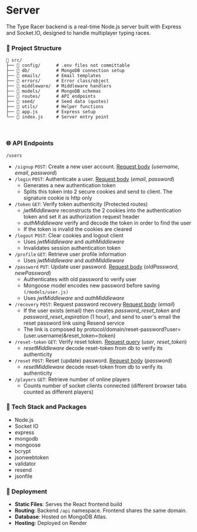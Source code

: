 # Server

The Type Racer backend is a real-time Node.js server built with Express and Socket.IO, designed to handle multiplayer typing races.

### 📁 Project Structure
```
📁 src/ 
├── 📂 config/      # .env files not committable
├── 📂 db/          # MongoDB connection setup
├── 📂 emails/      # Email templates
├── 📂 errors/      # Error class/object
├── 📂 middleware/  # Middleware handlers
├── 📂 models/      # MongoDB schemas
├── 📂 routes/      # API endpoints  
├── 📂 seed/        # Seed data (quotes)
├── 📂 utils/       # Helper functions
├── 📄 app.js       # Express setup  
└── 📄 index.js     # Server entry point 
```
<br>

### 🌐 API Endpoints

`/users`

- `/signup` `POST`: Create a new user account. <ins>Request body</ins> (*username*, *email*, *password*)
- `/login` `POST`: Authenticate a user. <ins>Request body</ins> (*email*, *password*)
    - Generates a new authentication token
    - Splits this token into 2 secure cookies and send to client. The signature cookie is http only
- `/token` `GET`: Verify token authenticity (Protected routes)
    - *jwtMiddleware* reconstructs the 2 cookies into the authentication token and set it as authorization request header
    - *authMiddleware* verify and decode the token in order to find the user
    - If the token is invalid the cookies are cleared
- `/logout` `POST`: Clear cookies and logout client
    - Uses *jwtMiddleware* and *authMiddleware*
    - Invalidates session authentication token
- `/profile` `GET`: Retrieve user profile information
    - Uses *jwtMiddleware* and *authMiddleware*
- `/password` `PUT`: Update user password. <ins>Request body</ins> (*oldPassword*, *newPassword*)
    - Authenticates with old password to verify user
    - Mongoose model encodes new password before saving `(/models/user.js)`
    - Uses *jwtMiddleware* and *authMiddleware*
- `/recovery` `POST`: Request password recovery <ins>Request body</ins> (*email*)
    - If the user exists (email) then creates *password_reset_token* and *password_reset_expiration* (1 hour), and send to user's email the reset password link using Resend service
    - The link is composed by protocol/domain/reset-password?user=(user.username)&reset_token=(token) 
- `/reset-token` `GET`: Verify reset token. <ins>Request query</ins> (*user*, *reset_token*)
    - *resetMiddleware* decode reset-token from db to verify its authenticity
- `/reset` `POST`: Reset (update) password. <ins>Request body</ins> (*password*)
    - *resetMiddleware* decode reset-token from db to verify its authenticity
- `/players` `GET`: Retrieve number of online players
    - Counts number of socket clients connected (different browser tabs counted as different players)

### 🔌 Tech Stack and Packages

- Node.js
- Socket IO
- express
- mongodb
- mongoose
- bcrypt
- jsonwebtoken
- validator
- resend
- jsonfile

### 🚀 Deployment

- **Static Files**: Serves the React frontend build
- **Routing**: Backend `/api` namespace. Frontend shares the same domain.
- **Database**: Hosted on MongoDB Atlas.
- **Hosting**: Deployed on Render